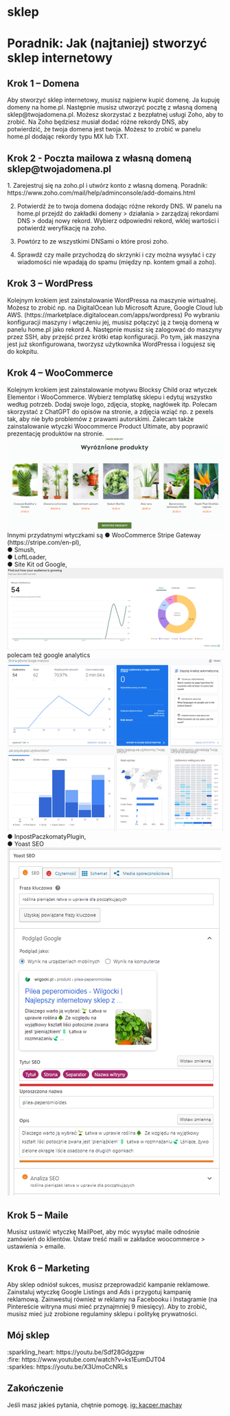 # sklep

<h1>Poradnik: Jak (najtaniej) stworzyć sklep internetowy</h1>

<h2>Krok 1 – Domena</h2>
Aby stworzyć sklep internetowy, musisz najpierw kupić domenę. Ja kupuję domeny na
home.pl. Następnie musisz utworzyć pocztę z własną domeną sklep@twojadomena.pl.
Możesz skorzystać z bezpłatnej usługi Zoho, aby to zrobić. Na Zoho będziesz musiał dodać
różne rekordy DNS, aby potwierdzić, że twoja domena jest twoja. Możesz to zrobić w panelu
home.pl dodając rekordy typu MX lub TXT.

<h2>Krok 2 - Poczta mailowa z własną domeną sklep@twojadomena.pl</h2>
1. Zarejestruj się na zoho.pl i utwórz konto z własną domeną. Poradnik:
https://www.zoho.com/mail/help/adminconsole/add-domains.html

2. Potwierdź że to twoja domena dodając różne rekordy DNS. W panelu na home.pl
przejdź do zakładki domeny > działania > zarządzaj rekordami DNS > dodaj nowy
rekord. Wybierz odpowiedni rekord, wklej wartości i potwierdź weryfikację na zoho.

3. Powtórz to ze wszystkimi DNSami o które prosi zoho.

4. Sprawdź czy maile przychodzą do skrzynki i czy można wysyłać i czy wiadomości
nie wpadają do spamu (między np. kontem gmail a zoho).

<h2>Krok 3 – WordPress</h2>
Kolejnym krokiem jest zainstalowanie WordPressa na maszynie wirtualnej. Możesz to zrobić
np. na DigitalOcean lub Microsoft Azure, Google Cloud lub AWS.
(https://marketplace.digitalocean.com/apps/wordpress) Po wybraniu konfiguracji maszyny i
włączeniu jej, musisz połączyć ją z twoją domeną w panelu home.pl jako rekord A.
Następnie musisz się zalogować do maszyny przez SSH, aby przejść przez krótki etap
konfiguracji. Po tym, jak maszyna jest już skonfigurowana, tworzysz użytkownika
WordPressa i logujesz się do kokpitu.

<h2>Krok 4 – WooCommerce</h2>
Kolejnym krokiem jest zainstalowanie motywu Blocksy Child oraz wtyczek Elementor i
WooCommerce. Wybierz templatkę sklepu i edytuj wszystko według potrzeb. Dodaj swoje
logo, zdjęcia, stopkę, nagłówek itp. Polecam skorzystać z ChatGPT do opisów na stronie, a
zdjęcia wziąć np. z pexels tak, aby nie było problemów z prawami autorskimi. Zalecam także
zainstalowanie wtyczki Woocommerce Product Ultimate, aby poprawić prezentację
produktów na stronie. 
<img src="img/1.png">
Innymi przydatnymi wtyczkami są
● WooCommerce Stripe Gateway (https://stripe.com/en-pl),<br>
● Smush,<br>
● LoftLoader,<br>
● Site Kit od Google,<br>
<img src="img/2.png">
polecam też google analytics<br>
<img src="img/3.png">
● InpostPaczkomatyPlugin, <br>
● Yoast SEO<br>
<img src="img/4.png">

<h2>Krok 5 – Maile</h2>
Musisz ustawić wtyczkę MailPoet, aby móc wysyłać maile odnośnie zamówień do klientów.
Ustaw treść maili w zakładce woocommerce > ustawienia > emaile.

<h2>Krok 6 – Marketing</h2>
Aby sklep odniósł sukces, musisz przeprowadzić kampanie reklamowe. Zainstaluj wtyczkę
Google Listings and Ads i przygotuj kampanię reklamową. Zainwestuj również w reklamy na
Facebooku i Instagramie (na Pintereście witryna musi mieć przynajmniej 9 miesięcy). Aby to
zrobić, musisz mieć już zrobione regulaminy sklepu i politykę prywatności.

<h2>Mój sklep</h2>
:sparkling_heart: https://youtu.be/Sdf28Gdgzpw
<br>
:fire: https://www.youtube.com/watch?v=ks1EumDJT04
<br>
:sparkles: https://youtu.be/X3UmoCcNRLs

<h2>Zakończenie</h2>
Jeśli masz jakieś pytania, chętnie pomogę.
<a href="https://www.instagram.com/kacper.machay/">ig: kacper.machay</a>
